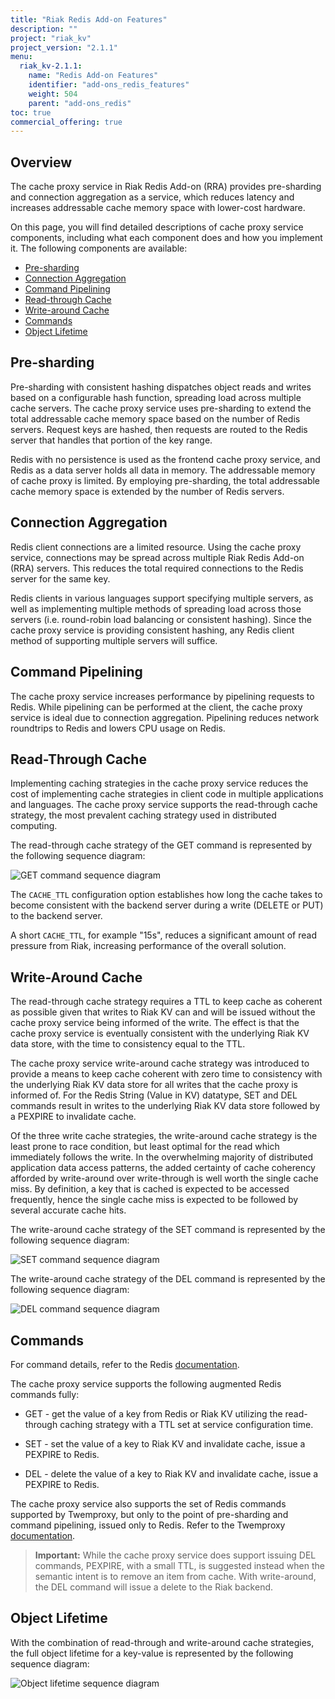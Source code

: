 ```yaml
---
title: "Riak Redis Add-on Features"
description: ""
project: "riak_kv"
project_version: "2.1.1"
menu:
  riak_kv-2.1.1:
    name: "Redis Add-on Features"
    identifier: "add-ons_redis_features"
    weight: 504
    parent: "add-ons_redis"
toc: true
commercial_offering: true
---
```


[ee]: http://basho.com/contact/
[GET-sequence]: {{<baseurl>}}images/redis/GET_seq.msc.png
[SET-sequence]: {{<baseurl>}}images/redis/SET_seq.msc.png
[DEL-sequence]: {{<baseurl>}}images/redis/DEL_seq.msc.png
[Object-lifetime]: {{<baseurl>}}images/redis/Object_lifetime.msc.png
[redis docs]: http://redis.io/commands
[twemproxy docs]: https://github.com/twitter/twemproxy/blob/master/notes/redis.md

## Overview

The cache proxy service in Riak Redis Add-on (RRA) provides pre-sharding and connection aggregation as a service, which reduces latency and increases addressable cache memory space with lower-cost hardware.

On this page, you will find detailed descriptions of cache proxy service components, including what each component does and how you implement it. The following components are available:

* [Pre-sharding](#pre-sharding)
* [Connection Aggregation](#connection-aggregation)
* [Command Pipelining](#command-pipelining)
* [Read-through Cache](#read-through-cache)
* [Write-around Cache](#write-around-cache)
* [Commands](#commands)
* [Object Lifetime](#object-lifetime)

## Pre-sharding

Pre-sharding with consistent hashing dispatches object reads and writes based
on a configurable hash function, spreading load across multiple cache servers.
The cache proxy service uses pre-sharding to extend the total addressable cache memory space based on the number of Redis servers. Request keys are hashed, then
requests are routed to the Redis server that handles that portion of the key
range.

Redis with no persistence is used as the frontend cache proxy service, and
Redis as a data server holds all data in memory. The addressable memory of
cache proxy is limited. By employing pre-sharding, the total addressable cache
memory space is extended by the number of Redis servers.

## Connection Aggregation

Redis client connections are a limited resource. Using the cache proxy service, connections may be spread across multiple Riak Redis Add-on (RRA) servers. This reduces the total required connections to the Redis server for the same key.

Redis clients in various languages support specifying multiple servers, as well
as implementing multiple methods of spreading load across those servers (i.e.
round-robin load balancing or consistent hashing).  Since the cache proxy service is providing consistent hashing, any Redis client method of supporting multiple
servers will suffice.

## Command Pipelining

The cache proxy service increases performance by pipelining requests to Redis. While pipelining can be performed at the client, the cache proxy service is ideal due to connection aggregation. Pipelining reduces network roundtrips to Redis and
lowers CPU usage on Redis.

## Read-Through Cache

Implementing caching strategies in the cache proxy service reduces the cost of implementing cache strategies in client code in multiple applications and languages. The cache proxy service supports the read-through cache strategy, the most prevalent caching strategy used in distributed computing.

The read-through cache strategy of the GET command is represented by the
following sequence diagram:

![GET command sequence diagram]({{<baseurl>}}images/redis/GET_seq.msc.png)

The `CACHE_TTL` configuration option establishes how long the cache takes to
become consistent with the backend server during a write (DELETE or PUT) to the
backend server.

A short `CACHE_TTL`, for example "15s", reduces a significant amount of read
pressure from Riak, increasing performance of the overall solution.

## Write-Around Cache

The read-through cache strategy requires a TTL to keep cache as coherent as possible given that writes to Riak KV can and will be issued without the cache proxy service being informed of the write. The effect is that the cache proxy service is eventually consistent with the underlying Riak KV data store, with the time to consistency equal to the TTL.

The cache proxy service write-around cache strategy was introduced to provide a means to keep cache coherent with zero time to consistency with the underlying Riak KV data store for all writes that the cache proxy is informed of. For the Redis String (Value in KV) datatype, SET and DEL commands result in writes to the underlying Riak KV data store followed by a PEXPIRE to invalidate cache.

Of the three write cache strategies, the write-around cache strategy is the least
prone to race condition, but least optimal for the read which immediately follows
the write. In the overwhelming majority of distributed application data access
patterns, the added certainty of cache coherency afforded by write-around over
write-through is well worth the single cache miss. By definition, a key that is
cached is expected to be accessed frequently, hence the single cache miss is
expected to be followed by several accurate cache hits.

The write-around cache strategy of the SET command is represented by the
following sequence diagram:

![SET command sequence diagram]({{<baseurl>}}images/redis/SET_seq.msc.png)

The write-around cache strategy of the DEL command is represented by the
following sequence diagram:

![DEL command sequence diagram]({{<baseurl>}}images/redis/DEL_seq.msc.png)

## Commands

For command details, refer to the Redis [documentation][redis docs].

The cache proxy service supports the following augmented Redis commands fully:

* GET - get the value of a key from Redis or Riak KV utilizing the read-through
  caching strategy with a TTL set at service configuration time.

* SET - set the value of a key to Riak KV and invalidate cache, issue a PEXPIRE
  to Redis.

* DEL - delete the value of a key to Riak KV and invalidate cache, issue a
  PEXPIRE to Redis.

The cache proxy service also supports the set of Redis commands supported by Twemproxy, but only to the point of pre-sharding and command pipelining, issued only to Redis. Refer to the Twemproxy [documentation][twemproxy docs].

>**Important:** While the cache proxy service does support issuing DEL commands, PEXPIRE, with a small TTL, is suggested instead when the semantic intent is to remove an item from cache.  With write-around, the DEL command will issue a delete to the Riak backend.

## Object Lifetime

With the combination of read-through and write-around cache strategies, the
full object lifetime for a key-value is represented by the following
sequence diagram:

![Object lifetime sequence diagram]({{<baseurl>}}images/redis/Object_lifetime.msc.png)
